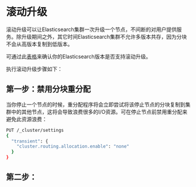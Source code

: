 # 滚动升级

滚动升级可以让Elasticsearch集群一次升级一个节点，不间断的对用户提供服务。除升级期间之外，其它时间Elasticsearch集群不允许多版本共存，因为分块不会从高版本复制到低版本。

可通过此[表格](/setup/upgrading/README.md)来确认你的Elasticsearch版本是否支持滚动升级。

执行滚动升级步骤如下：

## 第一步：禁用分块重分配

当你停止一个节点的时候，重分配程序将会立即尝试将该停止节点的分块复制到集群中的其他节点，这将会导致浪费很多的I/O资源。可在停止节点前禁用重分配来避免此资源浪费：

```bash
PUT /_cluster/settings
{
  "transient": {
    "cluster.routing.allocation.enable": "none"
  }
}
```

## 第二步：
